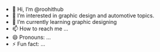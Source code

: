 - 👋 Hi, I’m @roohithub
- 👀 I’m interested in graphic design and automotive topics.
- 🌱 I’m currently learning graphic designing
- 📫 How to reach me ...
- 😄 Pronouns: ...
- ⚡ Fun fact: ...

<!---
roohithub/roohithub is a ✨ special ✨ repository because its `README.md` (this file) appears on your GitHub profile.
You can click the Preview link to take a look at your changes.
--->
